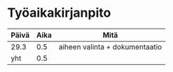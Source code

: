 # Työaikakirjanpito

| Päivä         | Aika          | Mitä                               |
| ------------- | ------------- | -----------                        |
| 29.3          | 0.5           | aiheen valinta + dokumentaatio     |
| yht           | 0.5           |
